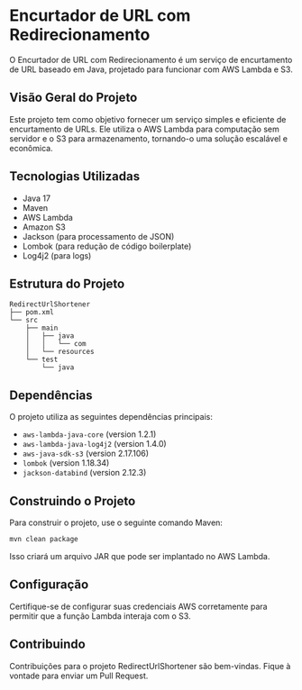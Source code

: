 # Encurtador de URL com Redirecionamento

O Encurtador de URL com Redirecionamento é um serviço de encurtamento de URL baseado em Java, projetado para funcionar com AWS Lambda e S3.

## Visão Geral do Projeto

Este projeto tem como objetivo fornecer um serviço simples e eficiente de encurtamento de URLs. Ele utiliza o AWS Lambda para computação sem servidor e o S3 para armazenamento, tornando-o uma solução escalável e econômica.

## Tecnologias Utilizadas

- Java 17
- Maven
- AWS Lambda
- Amazon S3
- Jackson (para processamento de JSON)
- Lombok (para redução de código boilerplate)
- Log4j2 (para logs)

## Estrutura do Projeto

```
RedirectUrlShortener
├── pom.xml
└── src
    ├── main
    │   ├── java
    │   │   └── com
    │   └── resources
    └── test
        └── java
```

## Dependências

O projeto utiliza as seguintes dependências principais:

- `aws-lambda-java-core` (version 1.2.1)
- `aws-lambda-java-log4j2` (version 1.4.0)
- `aws-java-sdk-s3` (version 2.17.106)
- `lombok` (version 1.18.34)
- `jackson-databind` (version 2.12.3)

## Construindo o Projeto

Para construir o projeto, use o seguinte comando Maven:

```bash
mvn clean package
```

Isso criará um arquivo JAR que pode ser implantado no AWS Lambda.

## Configuração

Certifique-se de configurar suas credenciais AWS corretamente para permitir que a função Lambda interaja com o S3.

## Contribuindo

Contribuições para o projeto RedirectUrlShortener são bem-vindas. Fique à vontade para enviar um Pull Request.
